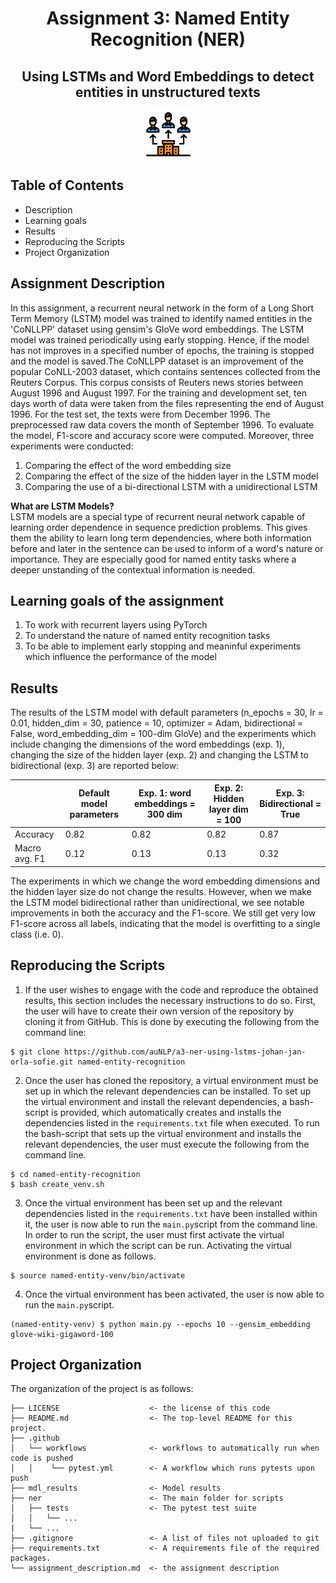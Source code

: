 <h1 align="center"> Assignment 3: Named Entity Recognition (NER)</h1>
<h2 align="center"> Using LSTMs and Word Embeddings to detect entities in unstructured texts</h2>

<p align="center"><img src="https://github.com/Orlz/CDS_Visual_Analytics/blob/main/Portfolio/company.png" width="75" height="75"/>
</p>

## Table of Contents
- Description
- Learning goals
- Results
- Reproducing the Scripts
- Project Organization

## Assignment Description <br> 
In this assignment, a recurrent neural network in the form of a Long Short Term Memory (LSTM) model was trained to identify named entities in the 'CoNLLPP' dataset using gensim's GloVe word embeddings. The LSTM model was trained periodically using early stopping. Hence, if the model has not improves in a specified number of epochs, the training is stopped and the model is saved.The CoNLLPP dataset is an improvement of the popular CoNLL-2003 dataset, which contains sentences collected from the Reuters Corpus. This corpus consists of Reuters news stories between August 1996 and August 1997. For the training and development set, ten days worth of data were taken from the files representing the end of August 1996. For the test set, the texts were from December 1996. The preprocessed raw data covers the month of September 1996.
To evaluate the model, F1-score and accuracy score were computed. Moreover, three experiments were conducted:
1. Comparing the effect of the word embedding size
2. Comparing the effect of the size of the hidden layer in the LSTM model
3. Comparing the use of a bi-directional LSTM with a unidirectional LSTM

**What are LSTM Models?** <br>
LSTM models are a special type of recurrent neural network capable of learning order dependence in sequence prediction problems. This gives them the ability to learn long term dependencies, where both information before and later in the sentence can be used to inform of a word's nature or importance. They are especially good for named entity tasks where a deeper unstanding of the contextual information is needed. 

## Learning goals of the assignment
1. To work with recurrent layers using PyTorch 
2. To understand the nature of named entity recognition tasks  
3. To be able to implement early stopping and meaninful experiments which influence the performance of the model

## Results
The results of the LSTM model with default parameters (n_epochs = 30, lr = 0.01, hidden_dim = 30, patience = 10, optimizer = Adam, bidirectional = False, word_embedding_dim = 100-dim GloVe) and the experiments which include changing the dimensions of the word embeddings (exp. 1), changing the size of the hidden layer (exp. 2) and changing the LSTM to bidirectional (exp. 3) are reported below:

|               | Default model parameters | Exp. 1: word embeddings = 300 dim | Exp. 2: Hidden layer dim = 100 | Exp. 3: Bidirectional = True |
|---------------|---------|-----------------------------------|--------------------------------|------------------------------|
| Accuracy      | 0.82    | 0.82                              | 0.82                           | 0.87                         |
| Macro avg. F1 | 0.12    | 0.13                              | 0.13                           | 0.32                         |

The experiments in which we change the word embedding dimensions and the hidden layer size do not change the results. However, when we make the LSTM model bidirectional rather than unidirectional, we see notable improvements in both the accuracy and the F1-score. We still get very low F1-score across all labels, indicating that the model is overfitting to a single class (i.e. 0). 

## Reproducing the Scripts 
1. If the user wishes to engage with the code and reproduce the obtained results, this section includes the necessary instructions to do so. First, the user will have to create their own version of the repository by cloning it from GitHub. This is done by executing the following from the command line: 

```
$ git clone https://github.com/auNLP/a3-ner-using-lstms-johan-jan-orla-sofie.git named-entity-recognition
```

2. Once the user has cloned the repository, a virtual environment must be set up in which the relevant dependencies can be installed. To set up the virtual environment and install the relevant dependencies, a bash-script is provided, which automatically creates and installs the dependencies listed in the ```requirements.txt``` file when executed. To run the bash-script that sets up the virtual environment and installs the relevant dependencies, the user must execute the following from the command line. 

```
$ cd named-entity-recognition
$ bash create_venv.sh 
```

3. Once the virtual environment has been set up and the relevant dependencies listed in the ```requirements.txt``` have been installed within it, the user is now able to run the ```main.py```script from the command line. In order to run the script, the user must first activate the virtual environment in which the script can be run. Activating the virtual environment is done as follows.

```
$ source named-entity-venv/bin/activate
```

4. Once the virtual environment has been activated, the user is now able to run the ```main.py```script.

```
(named-entity-venv) $ python main.py --epochs 10 --gensim_embedding glove-wiki-gigaword-100
```

## Project Organization
The organization of the project is as follows:

```
├── LICENSE                    <- the license of this code
├── README.md                  <- The top-level README for this project.
├── .github            
│   └── workflows              <- workflows to automatically run when code is pushed
│   │    └── pytest.yml        <- A workflow which runs pytests upon push
├── mdl_results                <- Model results 
├── ner                        <- The main folder for scripts
│   ├── tests                  <- The pytest test suite
│   │   └── ...
|   └── ...
├── .gitignore                 <- A list of files not uploaded to git
├── requirements.txt           <- A requirements file of the required packages.
└── assignment_description.md  <- the assignment description
```